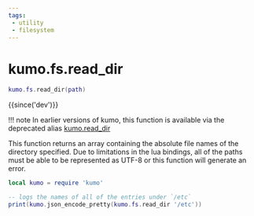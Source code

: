 ```yaml
---
tags:
 - utility
 - filesystem
---
```


# kumo.fs.read_dir

```lua
kumo.fs.read_dir(path)
```

{{since('dev')}}

!!! note
    In earlier versions of kumo, this function is available via the
    deprecated alias [kumo.read_dir](../kumo/read_dir.md)

This function returns an array containing the absolute file names of the
directory specified.  Due to limitations in the lua bindings, all of the paths
must be able to be represented as UTF-8 or this function will generate an
error.

```lua
local kumo = require 'kumo'

-- logs the names of all of the entries under `/etc`
print(kumo.json_encode_pretty(kumo.fs.read_dir '/etc'))
```


